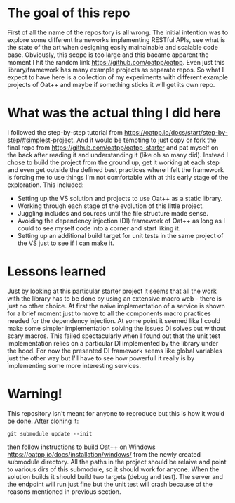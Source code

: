 # The goal of this repo
First of all the name of the repository is all wrong. The initial intention was to explore some different frameworks implementing RESTful APIs, see what is the state of the art when designing easily mainainable and scalable code base. Obviously, this scope is too large and this bacame apparent the moment I hit the random link https://github.com/oatpp/oatpp. Even just this library/framework has many example projects as separate repos. So what I expect to have here is a collection of my experiments with different example projects of Oat++ and maybe if something sticks it will get its own repo.

# What was the actual thing I did here
I followed the step-by-step tutorial from https://oatpp.io/docs/start/step-by-step/#simplest-project. And it would be tempting to just copy or fork the final repo from https://github.com/oatpp/oatpp-starter and pat myself on the back after reading it and understanding it (like oh so many did). Instead I chose to build the project from the ground up, get it working at each step and even get outside the defined best practices where I felt the framework is forcing me to use things I'm not comfortable with at this early stage of the exploration. This included:
* Setting up the VS solution and projects to use Oat++ as a static library.
* Working through each stage of the evolution of this little project.
* Juggling includes and sources until the file structure made sense.
* Avoiding the dependency injection (DI) framework of Oat++ as long as I could to see myself code into a corner and start liking it.
* Setting up an additional build target for unit tests in the same project of the VS just to see if I can make it.

# Lessons learned
Just by looking at this particular starter project it seems that all the work with the library has to be done by using an extensive macro web - there is just no other choice. At first the naive implementation of a service is shown for a brief moment just to move to all the components macro practices needed for the dependency injection. At some point it seemed like I could make some simpler implementation solving the issues DI solves but without scary macros. This failed spectacularly when I found out that the unit test implementation relies on a particular DI implemented by the library under the hood. For now the presented DI framework seems like global variables just the other way but I'll have to see how powerfull it really is by implementing some more interesting services.

# Warning!
This repository isn't meant for anyone to reproduce but this is how it would be done. After cloning it:
```
git submodule update --init
```
then follow instructions to build Oat++ on Windows https://oatpp.io/docs/installation/windows/ from the newly created submodule directory. All the paths in the project should be relaive and point to various dirs of this submodule, so it should work for anyone. When the solution builds it should build two targets (debug and test). The server and the endpoint will run just fine but the unit test will crash because of the reasons mentioned in previous section.